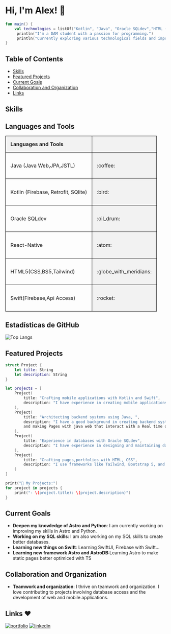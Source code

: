 # Hi, I'm Alex! 👋
``` Kotlin
fun main() {
    val technologies = listOf("Kotlin", "Java", "Oracle SQLdev","HTML (Tailwind,Bs5,CSS,Astro)","Swift","and more")
     println("I'm a DAM student with a passion for programming.")
     println("Currently exploring various technological fields and improving my skills in:${technologies.joinToString(", ")}")
}
```

## Table of Contents

- [Skills](#skills)
- [Featured Projects](#featured-projects)
- [Current Goals](#current-goals)
- [Collaboration and Organization](#collaboration-and-organization)
- [Links](#links)

## Skills

<style>
		table {
			border-collapse: collapse;
			width: 100%;
      rounded:50;
		}
		
		th, td {
			border: 1px solid black;
			padding: 15px;
			text-align: left;
		}
		
		th {
			background-color: #f2f2f2;
		}
		
		td:nth-child(even) {
			background-color: #f2f2f2;
		}
		
		td i {
			margin-left: 5px;
		}
		
		.emoji {
			font-size: 20px;
			vertical-align: middle;
		}
	</style>
</head>
<body>

<h2>Languages and Tools</h2>

<table style="width:100%">
  <tr>
    <th>Languages and Tools</th>
    <th></th>
  </tr>
  <tr>
    <td>Java (Java Web,JPA,JSTL)</td>
    <td><p>:coffee:</p></td>
  </tr>
  <tr>
    <td>Kotlin (Firebase, Retrofit, SQlite)</td>
    <td><p>:bird:</p></td>
  </tr>
  <tr>
    <td>Oracle SQLdev</td>
    <td><p>:oil_drum:</p></td>
  </tr>
  <tr>
    <td>React-Native</td>
    <td><p>:atom:</p></td>
  </tr>
  <tr>
    <td>HTML5(CSS,BS5,Tailwind)</td>
    <td><p>:globe_with_meridians:</p></td>
  </tr>
  <tr>
    <td>Swift(Firebase,Api Access)</td>
    <td><p>:rocket:</p></td>
  </tr>
</table>

</body>

## Estadísticas de GitHub 
![Top Langs](https://github-readme-stats.vercel.app/api/top-langs/?username=alesguga&layout=donut)
## Featured Projects

```Swift
struct Project {
    let title: String
    let description: String
}

let projects = [
    Project(
        title: "Crafting mobile applications with Kotlin and Swift",
        description: "I have experience in creating mobile applications in Android Studio and Xcode."
    ),
    Project(
        title: "Architecting backend systems using Java, ",
        description: "I have a good background in creating backend systems using Java,
        and making Pages with java web that interact with a Real time database"
    ),
    Project(
        title: "Experience in databases with Oracle SQLdev",
        description: "I have experience in designing and maintaining databases using Oracle SQLdev."
    ),
    Project(
        title: "Crafting pages,portfolios with HTML, CSS",
        description: "I use frameworks like Tailwind, Bootstrap 5, and currently learning Astro and AstroDB."
    )
]

print("🚀 My Projects:")
for project in projects {
    print("- \(project.title): \(project.description)")
}

```

## Current Goals

- **Deepen my knowledge of Astro and Python**: I am currently working on improving my skills in Astro and Python.
- **Working on my SQL skills**: I am also working on my SQL skills to create better databases.
- **Learning new things on Swift**: Learning SwiftUI, Firebase with Swift...
- **Learning new framework Astro and AstroDB**:Learning Astro to make static pages better optimiced with TS

## Collaboration and Organization

- **Teamwork and organization**: I thrive on teamwork and organization. I love contributing to projects involving database access and the development of web and mobile applications.

## Links ❤️

[![portfolio](https://img.shields.io/badge/my_portfolio-000?style=for-the-badge&logo=ko-fi&logoColor=white)](https://gutigut.com/)
[![linkedin](https://img.shields.io/badge/linkedin-0A66C2?style=for-the-badge&logo=linkedin&logoColor=white)](https://www.linkedin.com/in/alejandro-guti%C3%A9rrez-4b863b295/)
